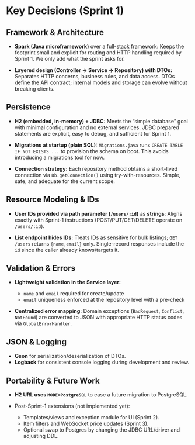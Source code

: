 # Key Decisions (Sprint 1)

## Framework & Architecture

* **Spark (Java microframework)** over a full-stack framework:
  Keeps the footprint small and explicit for routing and HTTP handling required by Sprint 1. We only add what the sprint asks for.

* **Layered design (Controller → Service → Repository) with DTOs:**
  Separates HTTP concerns, business rules, and data access. DTOs define the API contract; internal models and storage can evolve without breaking clients.

## Persistence

* **H2 (embedded, in-memory) + JDBC:**
  Meets the “simple database” goal with minimal configuration and no external services. JDBC prepared statements are explicit, easy to debug, and sufficient for Sprint 1.

* **Migrations at startup (plain SQL):**
  `Migrations.java` runs `CREATE TABLE IF NOT EXISTS ...` to provision the schema on boot. This avoids introducing a migrations tool for now.

* **Connection strategy:**
  Each repository method obtains a short-lived connection via `Db.getConnection()` using try-with-resources. Simple, safe, and adequate for the current scope.

## Resource Modeling & IDs

* **User IDs provided via path parameter (`/users/:id`)** as **strings**:
  Aligns exactly with Sprint-1 instructions (POST/PUT/GET/DELETE operate on `/users/:id`).

* **List endpoint hides IDs:**
  Treats IDs as sensitive for bulk listings; `GET /users` returns `{name,email}` only. Single-record responses include the `id` since the caller already knows/targets it.

## Validation & Errors

* **Lightweight validation in the Service layer:**

    * `name` and `email` required for create/update
    * `email` uniqueness enforced at the repository level with a pre-check
* **Centralized error mapping:**
  Domain exceptions (`BadRequest`, `Conflict`, `NotFound`) are converted to JSON with appropriate HTTP status codes via `GlobalErrorHandler`.

## JSON & Logging

* **Gson** for serialization/deserialization of DTOs.
* **Logback** for consistent console logging during development and review.

## Portability & Future Work

* **H2 URL uses `MODE=PostgreSQL`** to ease a future migration to PostgreSQL.
* Post-Sprint-1 extensions (not implemented yet):

    * Templates/views and exception module for UI (Sprint 2).
    * Item filters and WebSocket price updates (Sprint 3).
    * Optional swap to Postgres by changing the JDBC URL/driver and adjusting DDL.
